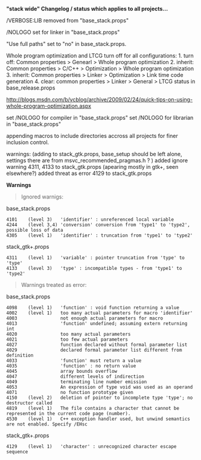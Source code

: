 **"stack wide" Changelog / status which applies to all projects...**

/VERBOSE:LIB removed from "base_stack.props"

/NOLOGO set for linker in "base_stack.props"

"Use full paths" set to "no" in base_stack.props.

Whole program optimization and LTCG turn off for all configurations:
		1. turn off: Common properties > Genearl > Whole program optimization
		2. inherit: Common properties > C/C++ > Optimization > Whole program optimization
		3. inherit: Common properties > Linker > Optimization > Link time code generation
		4. clear: common properties > Linker > General > LTCG status in base_release.props
		
http://blogs.msdn.com/b/vcblog/archive/2009/02/24/quick-tips-on-using-whole-program-optimization.aspx

set /NOLOGO for compiler in "base_stack.props"
set /NOLOGO for librarian in "base_stack.props"

appending macros to include directories accross all projects for finer inclusion control.


warnings: (adding to stack_gtk.props, base_setup should be left alone, settings there are from msvc_recommended_pragmas.h ? )
added ignore warning 4311, 4133 to stack_gtk.props (apearing mostly in gtk+, seen elsewhere?)
added threat as error 4129 to stack_gtk.props

**Warnings**

>Ignored warnigs:

base_stack.props

	4101	(level 3)	'identifier' : unreferenced local variable
	4244	(level 3,4)	'conversion' conversion from 'type1' to 'type2', possible loss of data
	4305	(level 1)	'identifier' : truncation from 'type1' to 'type2'
	
stack_gtk+.props

	4311	(level 1)	'variable' : pointer truncation from 'type' to 'type'
	4133	(level 3)	'type' : incompatible types - from 'type1' to 'type2'


>Warnings treated as error:

base_stack.props

	4098	(level 1)	'function' : void function returning a value
	4002	(level 1)	too many actual parameters for macro 'identifier'
	4003				not enough actual parameters for macro
	4013				'function' undefined; assuming extern returning int
	4020				too many actual parameters
	4021				too few actual parameters
	4027				function declared without formal parameter list
	4029				declared formal parameter list different from definition
	4033				'function' must return a value
	4035				'function' : no return value
	4045				array bounds overflow
	4047				different levels of indirection
	4049				terminating line number emission
	4053				An expression of type void was used as an operand
	4071				no function prototype given
	4150	(level 2)	deletion of pointer to incomplete type 'type'; no destructor called
	4819	(level 1)	The file contains a character that cannot be represented in the current code page (number).
	4530	(level 1)	C++ exception handler used, but unwind semantics are not enabled. Specify /EHsc

stack_gtk+.props

	4129	(level 1)	'character' : unrecognized character escape sequence